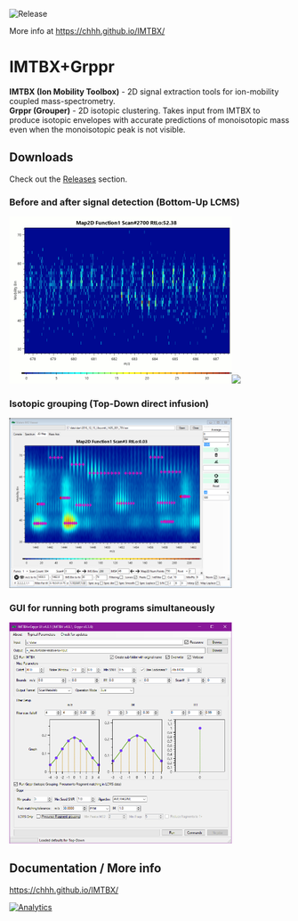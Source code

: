 ![Release](https://img.shields.io/github/release/chhh/IMTBX.svg)

More info at https://chhh.github.io/IMTBX/

# IMTBX+Grppr
**IMTBX (Ion Mobility Toolbox)** - 2D signal extraction tools for ion-mobility
coupled mass-spectrometry.  
**Grppr (Grouper)** - 2D isotopic clustering. Takes input from IMTBX to produce
isotopic envelopes with accurate predictions of monoisotopic mass even when
the monoisotopic peak is not visible.

## Downloads
Check out the [Releases](https://github.com/chhh/IMTBX/releases/latest) section.

### Before and after signal detection (Bottom-Up LCMS)
<img width=400 src="https://github.com/chhh/IMTBX/blob/master/site/src/img/without-filter.gif"/><img width=400 src="https://github.com/chhh/IMTBX/blob/master/site/src/img/with-filter-peaks.gif"/>

### Isotopic grouping (Top-Down direct infusion)
<img width=400 src="https://github.com/chhh/IMTBX/blob/master/site/src/img/grppr-isotopic-clusters-in-viewer.png"/>

### GUI for running both programs simultaneously
<img width=400 src="https://github.com/chhh/IMTBX/blob/master/site/src/img/imtbx-grppr-gui.png"/>

## Documentation / More info
https://chhh.github.io/IMTBX/

[![Analytics](https://ga-beacon-nocache.appspot.com/UA-5572974-15/github/chhh/imtbx/landing-page?flat&useReferer)](https://github.com/igrigorik/ga-beacon)
